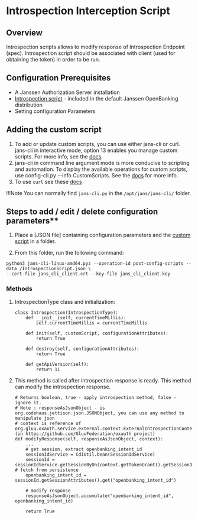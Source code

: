 # Introspection Interception Script

## Overview
Introspection scripts allows to modify response of Introspection Endpoint (spec). Introspection script should be associated with client (used for obtaining the token) in order to be run. 

## Configuration Prerequisites
- A Janssen Authorization Server installation
- [Introspection script](https://github.com/JanssenProject/jans/blob/main/jans-linux-setup/jans_setup/openbanking/static/extension/introspection/IntrospectionScript.py) - included in the default Janssen OpenBanking distribution
- Setting configuration Parameters

## Adding the custom script

1. To add or update custom scripts, you can use either jans-cli or curl. jans-cli in interactive mode, option 13 enables you manage custom scripts. For more info, see the [docs](https://github.com/JanssenProject/home/wiki/Custom-Scripts-using-jans-cli).
1. jans-cli in command line argument mode is more conducive to scripting and automation. To display the available operations for custom scripts, use config-cli.py --info CustomScripts. See the [docs](../api-cli.md) for more info.
1. To use `curl` see these [docs](../curl.md)

!!!Note
    You can normally find `jans-cli.py` in the `/opt/jans/jans-cli/` folder. 
 
## Steps to add / edit / delete configuration parameters**

1. Place a [JSON file] containing configuration parameters and the [custom script](https://github.com/JanssenProject/jans-setup/blob/openbank/static/extension/introspection/IntrospectionScript.py) in a folder. 

1. From this folder, run the following command: 

```
python3 jans-cli-linux-amd64.pyz --operation-id post-config-scripts --data /IntrospectionScript.json \
--cert-file jans_cli_client.crt --key-file jans_cli_client.key
```

### Methods

1. IntrospectionType class and initialization: 

    ```python3
    class Introspection(IntrospectionType):
        def __init__(self, currentTimeMillis):
            self.currentTimeMillis = currentTimeMillis

        def init(self, customScript, configurationAttributes):
            return True

        def destroy(self, configurationAttributes):
            return True

        def getApiVersion(self):
            return 11
    ```

2. This method is called after introspection response is ready. This method can modify the introspection response.

    ```python3
    # Returns boolean, true - apply introspection method, false - ignore it.
    # Note : responseAsJsonObject - is org.codehaus.jettison.json.JSONObject, you can use any method to manipulate json
    # context is reference of org.gluu.oxauth.service.external.context.ExternalIntrospectionContext (in https://github.com/GluuFederation/oxauth project)
    def modifyResponse(self, responseAsJsonObject, context):
        ...
        # get session, extract openbanking_intent_id 
        sessionIdService = CdiUtil.bean(SessionIdService)
        sessionId = sessionIdService.getSessionByDn(context.getTokenGrant().getSessionDn()) # fetch from persistence
        openbanking_intent_id = sessionId.getSessionAttributes().get("openbanking_intent_id")
        
        # modify response
        responseAsJsonObject.accumulate("openbanking_intent_id", openbanking_intent_id)

        return True

    ```
